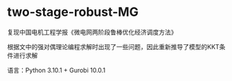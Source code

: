 # two-stage-robust-MG

复现中国电机工程学报《微电网两阶段鲁棒优化经济调度方法》

根据文中的强对偶理论编程求解时出现了一些问题，因此重新推导了模型的KKT条件进行求解

语言：Python 3.10.1 + Gurobi 10.0.1
